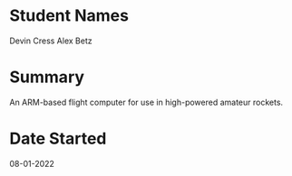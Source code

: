 # Student Names 
Devin Cress
Alex Betz

# Summary
An ARM-based flight computer for use in high-powered amateur rockets.

# Date Started
08-01-2022
